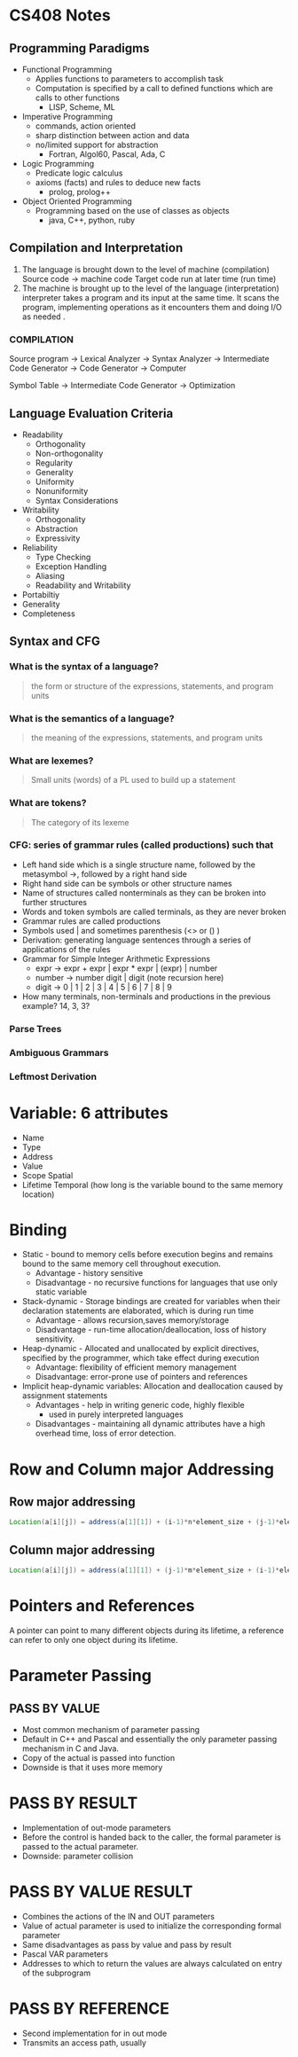 # CS408 Notes

## Programming Paradigms
* Functional Programming
	+ Applies functions to parameters to accomplish task
	+ Computation is specified by a call to defined functions which are calls to other functions
		- LISP, Scheme, ML
* Imperative Programming
	+ commands, action oriented
	+ sharp distinction between action and data
	+ no/limited support for abstraction
		- Fortran, Algol60, Pascal, Ada, C
* Logic Programming
	+ Predicate logic calculus
	+ axioms (facts) and rules to deduce new facts
		- prolog, prolog++
* Object Oriented Programming
	+ Programming based on the use of classes as objects
		- java, C++, python, ruby

## Compilation and Interpretation
1. The language is brought down to the level of machine 
(compilation)
    Source code -> machine code
    Target code run at later time (run time)
2. The machine is brought up to the level of the language 
(interpretation)
    interpreter takes a program and its input at the same time.
    It scans the program, implementing operations as it encounters them and doing I/O as needed .



### COMPILATION
Source program -> Lexical Analyzer -> Syntax Analyzer -> Intermediate Code Generator -> Code Generator -> Computer

Symbol Table -> Intermediate Code Generator -> Optimization



## Language Evaluation Criteria
* Readability
	+ Orthogonality
	+ Non-orthogonality
	+ Regularity
	+ Generality
	+ Uniformity
	+ Nonuniformity
	+ Syntax Considerations
* Writability
	+ Orthogonality
	+ Abstraction
	+ Expressivity
* Reliability
	+ Type Checking
	+ Exception Handling
	+ Aliasing
	+ Readability and Writability
* Portabiltiy
* Generality
* Completeness


## Syntax and CFG
### What is the syntax of a language?
> the form or structure of the expressions, statements, and program units

### What is the semantics of a language?
> the meaning of the expressions, statements, and program units

###	What are lexemes?
> Small units (words) of a PL used to build up a statement

###	What are tokens?
> The category of its lexeme


### CFG: series of grammar rules (called productions) such that
* Left hand side which is a single structure name, followed by the metasymbol ->, followed by a right hand side 
* Right hand side can be symbols or other structure names
* Name of structures called nonterminals as they can be broken into further structures
* Words and token symbols are called terminals, as they are never broken
* Grammar rules are called productions
* Symbols used | and sometimes parenthesis (<> or () )
* Derivation: generating language sentences through a series of applications of the rules
* Grammar for Simple Integer Arithmetic Expressions
	+ expr -> expr + expr | expr * expr | (expr) | number
	+ number -> number digit | digit  (note recursion here)
	+ digit -> 0 | 1 | 2 | 3 | 4 | 5 | 6 | 7 | 8 | 9 
* How many terminals, non-terminals and productions in the previous example? 14, 3, 3?

### Parse Trees
### Ambiguous Grammars
### Leftmost Derivation

# Variable: 6 attributes
 * Name
 * Type
 * Address
 * Value    
 * Scope        Spatial
 * Lifetime    Temporal     (how long is the variable bound to the same memory location)


# Binding
* Static - bound to memory cells before execution begins and remains bound to the same memory cell throughout execution.
	+ Advantage - history sensitive
	+ Disadvantage - no recursive functions for languages that use only static variable
* Stack-dynamic - Storage bindings are created for variables when their declaration statements are elaborated, which is during run time
	+ Advantage - allows recursion,saves memory/storage
	+ Disadvantage - run-time allocation/deallocation, loss of history sensitivity.
* Heap-dynamic - Allocated and unallocated by explicit directives, specified by the programmer, which take effect during execution
	+ Advantage: flexibility of efficient memory management
	+ Disadvantage: error-prone use of pointers and references
* Implicit heap-dynamic variables: Allocation and deallocation caused by assignment statements
	+ Advantages - help in writing generic code, highly flexible
		- used in purely interpreted languages
	+ Disadvantages - maintaining all dynamic attributes have a high overhead time, loss of error detection.

# Row and Column major Addressing
## Row major addressing
```Java 
Location(a[i][j]) = address(a[1][1]) + (i-1)*n*element_size + (j-1)*element_size 
```
## Column major addressing
```Java 
Location(a[i][j]) = address(a[1][1]) + (j-1)*m*element_size + (i-1)*element_size 
```

# Pointers and References
A pointer can point to many different objects during its lifetime, a reference can refer to only one object during its lifetime. 

# Parameter Passing
## PASS BY VALUE
* Most common mechanism of parameter passing
* Default in C++ and Pascal and essentially the only parameter passing mechanism in C and Java.
* Copy of the actual is passed into function
* Downside is that it uses more memory

# PASS BY RESULT
* Implementation of out-mode parameters
* Before the control is handed back to the caller, the formal parameter is passed to the actual parameter.
* Downside: parameter collision

# PASS BY VALUE RESULT
* Combines the actions of the IN and OUT parameters
* Value of actual parameter is used to initialize the corresponding formal parameter
* Same disadvantages as pass by value and pass by result
* Pascal VAR parameters
* Addresses to which to return the values are always calculated on entry of the subprogram

# PASS BY REFERENCE
* Second implementation for in out mode
* Transmits an access path, usually

